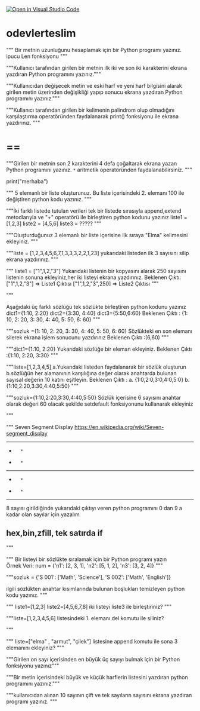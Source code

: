 [![Open in Visual Studio Code](https://classroom.github.com/assets/open-in-vscode-f059dc9a6f8d3a56e377f745f24479a46679e63a5d9fe6f495e02850cd0d8118.svg)](https://classroom.github.com/online_ide?assignment_repo_id=6617802&assignment_repo_type=AssignmentRepo)
# odevlerteslim

"""
Bir metnin uzunluğunu hesaplamak için bir Python programı yazınız. ipucu Len fonksiyonu
"""


"""Kullanıcı tarafından girilen bir metnin ilk iki ve son iki karakterini ekrana yazdıran Python programını yazınız."""



"""Kullanıcıdan değişecek metin ve eski harf ve yeni harf bilgisini alarak girilen metin üzerinden değişikliği yapıp sonucu ekrana yazdıran Python programını yazınız."""


"""Kullanıcı tarafından girilen bir kelimenin palindrom olup olmadığını karşılaştırma operatöründen faydalanarak print() fonksiyonu ile ekrana yazdırınız. """
# ==

"""Girilen bir metnin son 2 karakterini 4 defa çoğaltarak ekrana yazan Python programını yazınız. `*` aritmetik operatöründen faydalanabilirsiniz. """


print("merhaba")


"""
5 elemanlı bir liste oluşturunuz. Bu liste içerisindeki 2. elemanı 100 ile değiştiren python kodu yazınız.
"""



"""İki farklı listede tutulan verileri tek bir listede sırasıyla append,extend metodlarıyla ve "+" operatörü ile birleştiren python kodunu yazınız 
liste1 = [1,2,3]
liste2 = [4,5,6]
liste3 = ?????
"""


"""Oluşturduğunuz 3 elemanlı bir liste içerisine ilk sıraya "Elma" kelimesini ekleyiniz. """


"""liste = [1,2,3,4,5,6,7,1,3,3,3,2,2,1,23]
yukarıdaki listeden ilk 3 sayısını silip ekrana yazdırınız. 
"""






"""
liste1 = ["1",1,2,"3"]
Yukarıdaki listenin bir kopyasını alarak 250 sayısını listenin sonuna ekleyiniz,her iki listeyi ekrana yazdırınız.
Beklenen Çıktı:
["1",1,2,"3"] => Liste1 Çıktısı
["1",1,2,"3",250] => Liste2 Çıktısı
"""



"""

Aşağıdaki üç farklı sözlüğü tek sözlükte birleştiren python kodunu yazınız
dict1={1:10, 2:20}
dict2={3:30, 4:40}
dict3={5:50,6:60}
Beklenen Çıktı : {1: 10, 2: 20, 3: 30, 4: 40, 5: 50, 6: 60}
"""




"""sozluk ={1: 10, 2: 20, 3: 30, 4: 40, 5: 50, 6: 60}
Sözlükteki en son elemanı silerek ekrana işlem sonucunu yazdırınız
Beklenen Çıktı :(6,60)
"""



"""dict1={1:10, 2:20}
Yukarıdaki sözlüğe bir eleman ekleyiniz. 
Beklenen Çıktı :{1:10, 2:20, 3:30}
"""


"""liste=[1,2,3,4,5]
    a.Yukarıdaki listeden faydalanarak bir sözlük oluşturun 
    b.sözlüğün her alamanının karşılığına değer olarak anahtarda bulunan sayısal değerin 10 katını eşitleyin.
Beklenen Çıktı :
a. {1:0,2:0,3:0,4:0,5:0}
b. {1:10,2:20,3:30,4:40,5:50}
"""


"""sozluk={1:10,2:20,3:30,4:40,5:50}
Sözlük içerisine 6 sayısını anahtar olarak değeri 60 olacak şekilde setdefault fonksiyonunu kullanarak ekleyiniz

"""



"""
Seven Segment Display 
https://en.wikipedia.org/wiki/Seven-segment_display

* * * * *
*       *
*       *
* * * * *
*       *
*       *
* * * * *

8 sayısı girildiğinde yukarıdaki çıktıyı veren python programını 0 dan 9 a kadar olan sayılar için yazalım
## hex,bin,zfill, tek satırda if

"""



"""
Bir listeyi bir sözlükte sıralamak için bir Python programı yazın <br>
Örnek Veri: num = {'n1': [2, 3, 1], 'n2': [5, 1, 2], 'n3': [3, 2, 4]}
"""


"""sozluk = {'S  001': ['Math', 'Science'], 'S    002': ['Math', 'English']} 

ilgili sözlükten anahtar kısımlarında bulunan boşlukları temizleyen python kodu yazınız. 
"""



"""
liste1=[1,2,3]
liste2=[4,5,6,7,8]
iki listeyi liste3 ile birleştiriniz?
"""



"""liste=[1,2,3,4,5,6] listesindeki 1. elemanı del komutu ile siliniz?

"""


"""
liste=["elma" , "armut", "çilek"] listesine append komutu ile sona 3 elemanını ekleyiniz?
"""

"""Girilen on sayı içerisinden en büyük üç sayıyı bulmak için bir Python fonksiyonu yazınız"""



"""Bir metin içerisindeki büyük ve küçük harflerin listesini yazdıran python programını yazınız."""



"""kullanıcıdan alınan 10 sayının çift ve tek sayıların sayısını ekrana yazdıran programı yazınız. """

